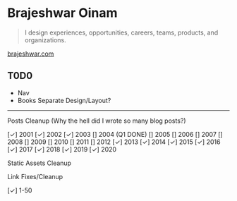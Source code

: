 # Brajeshwar Oinam

> I design experiences, opportunities, careers, teams, products, and organizations.

[brajeshwar.com](https://brajeshwar.com)

## T0D0

- Nav
- Books Separate Design/Layout?
---

Posts Cleanup (Why the hell did I wrote so many blog posts?)

[✓] 2001
[✓] 2002
[✓] 2003
[] 2004 (Q1 DONE)
[] 2005
[] 2006
[] 2007
[] 2008
[] 2009
[] 2010
[] 2011
[] 2012
[✓] 2013
[✓] 2014
[✓] 2015
[✓] 2016
[✓] 2017
[✓] 2018
[✓] 2019
[✓] 2020

Static Assets Cleanup

Link Fixes/Cleanup

[✓] 1-50